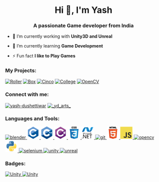 <h1 align="center">Hi 👋, I'm Yash</h1>
<h3 align="center">A passionate Game developer from India</h3>

- 🔭 I’m currently working with **Unity3D and Unreal**

- 🌱 I’m currently learning **Game Development**

- ⚡ Fun fact **I like to Play Games**

<h3 align="left">My Projects: </h3> 



[![Roller](https://img.shields.io/badge/Roller_Madness-FFB6C1?style=for-the-badge)](https://ysd98.github.io/Roller-Madness/)
[![Box](https://img.shields.io/badge/Box_Shooter-ADFF2F?style=for-the-badge)](https://ysd98.github.io/Box-Shooter/)
[![Cinco](https://img.shields.io/badge/Cinco_Amigos-blue?style=for-the-badge)](https://ysd98.github.io/Cinco_Amigos/)
[![College](https://img.shields.io/badge/Virtual_Tour-808000?style=for-the-badge)](https://ysd98.github.io/College-Dept/)
[![OpenCV](https://img.shields.io/badge/Flood_Estimation_from_Water_Discharge_Using_Regression_Analysis-red?style=for-the-badge)](http://sersc.org/journals/index.php/IJFGCN/article/view/28724)



<h3 align="left">Connect with me:</h3>
<p align="left">
<a href="https://linkedin.com/in/yash-dushettiwar" target="blank"><img align="center" src="https://raw.githubusercontent.com/rahuldkjain/github-profile-readme-generator/master/src/images/icons/Social/linked-in-alt.svg" alt="yash-dushettiwar" height="30" width="40" /></a>
<a href="https://instagram.com/_yd_arts_" target="blank"><img align="center" src="https://raw.githubusercontent.com/rahuldkjain/github-profile-readme-generator/master/src/images/icons/Social/instagram.svg" alt="_yd_arts_" height="30" width="40" /></a>
</p>

<h3 align="left">Languages and Tools:</h3>
<p align="left"> <a href="https://www.blender.org/" target="_blank" rel="noreferrer"> <img src="https://download.blender.org/branding/community/blender_community_badge_white.svg" alt="blender" width="40" height="40"/> </a> <a href="https://www.cprogramming.com/" target="_blank" rel="noreferrer"> <img src="https://raw.githubusercontent.com/devicons/devicon/master/icons/c/c-original.svg" alt="c" width="40" height="40"/> </a> <a href="https://www.w3schools.com/cpp/" target="_blank" rel="noreferrer"> <img src="https://raw.githubusercontent.com/devicons/devicon/master/icons/cplusplus/cplusplus-original.svg" alt="cplusplus" width="40" height="40"/> </a> <a href="https://www.w3schools.com/cs/" target="_blank" rel="noreferrer"> <img src="https://raw.githubusercontent.com/devicons/devicon/master/icons/csharp/csharp-original.svg" alt="csharp" width="40" height="40"/> </a> <a href="https://www.w3schools.com/css/" target="_blank" rel="noreferrer"> <img src="https://raw.githubusercontent.com/devicons/devicon/master/icons/css3/css3-original-wordmark.svg" alt="css3" width="40" height="40"/> </a> <a href="https://dotnet.microsoft.com/" target="_blank" rel="noreferrer"> <img src="https://raw.githubusercontent.com/devicons/devicon/master/icons/dot-net/dot-net-original-wordmark.svg" alt="dotnet" width="40" height="40"/> </a> <a href="https://git-scm.com/" target="_blank" rel="noreferrer"> <img src="https://www.vectorlogo.zone/logos/git-scm/git-scm-icon.svg" alt="git" width="40" height="40"/> </a> <a href="https://www.w3.org/html/" target="_blank" rel="noreferrer"> <img src="https://raw.githubusercontent.com/devicons/devicon/master/icons/html5/html5-original-wordmark.svg" alt="html5" width="40" height="40"/> </a> <a href="https://developer.mozilla.org/en-US/docs/Web/JavaScript" target="_blank" rel="noreferrer"> <img src="https://raw.githubusercontent.com/devicons/devicon/master/icons/javascript/javascript-original.svg" alt="javascript" width="40" height="40"/> </a> <a href="https://opencv.org/" target="_blank" rel="noreferrer"> <img src="https://www.vectorlogo.zone/logos/opencv/opencv-icon.svg" alt="opencv" width="40" height="40"/> </a> <a href="https://www.python.org" target="_blank" rel="noreferrer"> <img src="https://raw.githubusercontent.com/devicons/devicon/master/icons/python/python-original.svg" alt="python" width="40" height="40"/> </a> <a href="https://www.selenium.dev" target="_blank" rel="noreferrer"> <img src="https://raw.githubusercontent.com/detain/svg-logos/780f25886640cef088af994181646db2f6b1a3f8/svg/selenium-logo.svg" alt="selenium" width="40" height="40"/> </a> <a href="https://unity.com/" target="_blank" rel="noreferrer"> <img src="https://www.vectorlogo.zone/logos/unity3d/unity3d-icon.svg" alt="unity" width="40" height="40"/> </a> <a href="https://unrealengine.com/" target="_blank" rel="noreferrer"> <img src="https://raw.githubusercontent.com/kenangundogan/fontisto/036b7eca71aab1bef8e6a0518f7329f13ed62f6b/icons/svg/brand/unreal-engine.svg" alt="unreal" width="40" height="40"/> </a> </p>


<h3 align="Left">Badges:</h3>

<a href="https://www.credly.com/badges/a9ec2c33-1322-4033-a5b4-310b9254b528" target="_blank" rel="noreferrer">
  <img src="https://images.credly.com/size/340x340/images/2ebece18-451f-4f69-868a-9b5edac57567/image.png" alt="Unity" width="100" height="100">
</a>
<a href="https://www.credly.com/go/zT2SOSjl" target="_blank" rel="noreferrer">
                    <img src="https://images.credly.com/size/340x340/images/03d1c2f6-6182-49bd-b5af-2ef6d28b5383/image.png" alt="Unity" width="100" height="100">
                </a>
